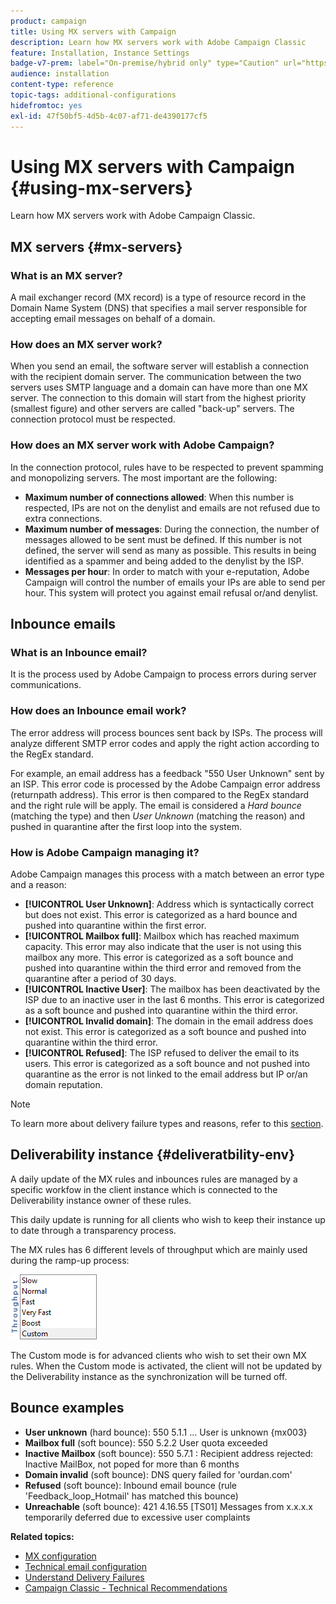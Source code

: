 ```yaml
---
product: campaign
title: Using MX servers with Campaign
description: Learn how MX servers work with Adobe Campaign Classic
feature: Installation, Instance Settings
badge-v7-prem: label="On-premise/hybrid only" type="Caution" url="https://experienceleague.adobe.com/docs/campaign-classic/using/installing-campaign-classic/architecture-and-hosting-models/hosting-models-lp/hosting-models.html" tooltip="Applies to on-premise and hybrid deployments only"
audience: installation
content-type: reference
topic-tags: additional-configurations
hidefromtoc: yes
exl-id: 47f50bf5-4d5b-4c07-af71-de4390177cf5
---
```

# Using MX servers with Campaign {#using-mx-servers}



Learn how MX servers work with Adobe Campaign Classic.

## MX servers {#mx-servers}

### What is an MX server?

A mail exchanger record (MX record) is a type of resource record in the Domain Name System (DNS) that specifies a mail server responsible for accepting email messages on behalf of a domain.

### How does an MX server work?

When you send an email, the software server will establish a connection with the recipient domain server. The communication between the two servers uses SMTP language and a domain can have more than one MX server. The connection to this domain will start from the highest priority (smallest figure) and other servers are called "back-up" servers. The connection protocol must be respected.

### How does an MX server work with Adobe Campaign?

In the connection protocol, rules have to be respected to prevent spamming and monopolizing servers. The most important are the following: 

* **Maximum number of connections allowed**: When this number is respected, IPs are not on the denylist and emails are not refused due to extra connections. 
* **Maximum number of messages**: During the connection, the number of messages allowed to be sent must be defined. If this number is not defined, the server will send as many as possible. This results in being identified as a spammer and being added to the denylist by the ISP.
* **Messages per hour**: In order to match with your e-reputation, Adobe Campaign will control the number of emails your IPs are able to send per hour. This system will protect you against email refusal or/and denylist.

## Inbounce emails

### What is an Inbounce email?

It is the process used by Adobe Campaign to process errors during server communications.

### How does an Inbounce email work?

The error address will process bounces sent back by ISPs. The process will analyze different SMTP error codes and apply the right action according to the RegEx standard.

For example, an email address has a feedback "550 User Unknown" sent by an ISP. This error code is processed by the Adobe Campaign error address (returnpath address). This error is then compared to the RegEx standard and the right rule will be apply. The email is considered a *Hard bounce* (matching the type) and then *User Unknown* (matching the reason) and pushed in quarantine after the first loop into the system.

### How is Adobe Campaign managing it?

Adobe Campaign manages this process with a match between an error type and a reason: 

* **[!UICONTROL User Unknown]**: Address which is syntactically correct but does not exist. This error is categorized as a hard bounce and pushed into quarantine within the first error. 
* **[!UICONTROL Mailbox full]**: Mailbox which has reached maximum capacity. This error may also indicate that the user is not using this mailbox any more. This error is categorized as a soft bounce and pushed into quarantine within the third error and removed from the quarantine after a period of 30 days. 
* **[!UICONTROL Inactive User]**: The mailbox has been deactivated by the ISP due to an inactive user in the last 6 months. This error is categorized as a soft bounce and pushed into quarantine within the third error. 
* **[!UICONTROL Invalid domain]**: The domain in the email address does not exist. This error is categorized as a soft bounce and pushed into quarantine within the third error. 
* **[!UICONTROL Refused]**: The ISP refused to deliver the email to its users. This error is categorized as a soft bounce and not pushed into quarantine as the error is not linked to the email address but IP or/an domain reputation.

>[!NOTE]
>
>To learn more about delivery failure types and reasons, refer to this [section](../../delivery/using/understanding-delivery-failures.md#delivery-failure-types-and-reasons).

## Deliverability instance {#deliveratbility-env}

A daily update of the MX rules and inbounces rules are managed by a specific workfow in the client instance which is connected to the Deliverability instance owner of these rules.

This daily update is running for all clients who wish to keep their instance up to date through a transparency process.

The MX rules has 6 different levels of throughput which are mainly used during the ramp-up process:

![](assets/mx-rules-throughput.png)

The Custom mode is for advanced clients who wish to set their own MX rules. When the Custom mode is activated, the client will not be updated by the Deliverability instance as the synchronization will be turned off.

## Bounce examples

* **User unknown** (hard bounce): 550 5.1.1 ... User is unknown {mx003}
* **Mailbox full** (soft bounce): 550 5.2.2 User quota exceeded
* **Inactive Mailbox** (soft bounce): 550 5.7.1 : Recipient address rejected: Inactive MailBox, not poped for more than 6 months
* **Domain invalid** (soft bounce): DNS query failed for 'ourdan.com'
* **Refused** (soft bounce): Inbound email bounce (rule 'Feedback_loop_Hotmail' has matched this bounce)
* **Unreachable** (soft bounce): 421 4.16.55 [TS01] Messages from x.x.x.x temporarily deferred due to excessive user complaints

**Related topics:**
* [MX configuration](../../installation/using/email-deliverability.md#mx-configuration)
* [Technical email configuration](../../installation/using/email-deliverability.md)
* [Understand Delivery Failures](../../delivery/using/understanding-delivery-failures.md)
* [Campaign Classic - Technical Recommendations](https://experienceleague.adobe.com/docs/deliverability-learn/deliverability-best-practice-guide/additional-resources/campaign/acc-technical-recommendations.html)
